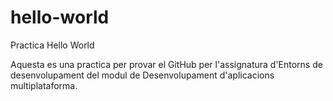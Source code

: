 # hello-world
Practica Hello World

Aquesta es una practica per provar el GitHub per l'assignatura d'Entorns de desenvolupament del modul de Desenvolupament d'aplicacions multiplataforma.
